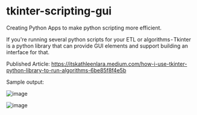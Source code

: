 # tkinter-scripting-gui
Creating  Python Apps to make python scripting more efficient.

If you're running several python scripts for your ETL or algorithms - Tkinter is a python library that can provide GUI elements and support building an interface for that.

Published Article: https://itskathleenlara.medium.com/how-i-use-tkinter-python-library-to-run-algorithms-6be85f8f4e5b

Sample output:

![image](https://user-images.githubusercontent.com/10362437/157733676-bf0ce689-aef3-4c05-9500-b19e7a4e6710.png)

![image](https://user-images.githubusercontent.com/10362437/157733586-0697d543-213a-44be-ab0c-7334757a2cf9.png)
